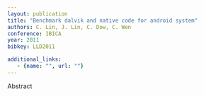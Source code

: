 ```yaml
---
layout: publication
title: "Benchmark dalvik and native code for android system"
authors: C. Lin, J. Lin, C. Dow, C. Wen
conference: IBICA
year: 2011
bibkey: LLD2011

additional_links:
   - {name: "", url: ""}
---
```

Abstract
